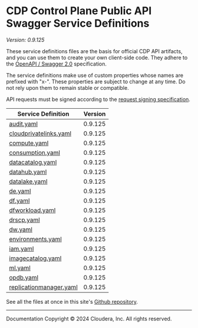 # CDP Control Plane Public API Swagger Service Definitions

*Version: 0.9.125*

These service definitions files are the basis for official CDP API artifacts,
and you can use them to create your own client-side code. They adhere to the
[OpenAPI / Swagger 2.0](https://swagger.io/specification/v2/) specification.

The service definitions make use of custom properties whose names are prefixed
with "x-". These properties are subject to change at any time. Do not rely upon
them to remain stable or compatible.

API requests must be signed according to the
[request signing specification](request_signing.md).

| Service Definition | Version |
| --- | --- |
| [audit.yaml](./audit.yaml) | 0.9.125 |
| [cloudprivatelinks.yaml](./cloudprivatelinks.yaml) | 0.9.125 |
| [compute.yaml](./compute.yaml) | 0.9.125 |
| [consumption.yaml](./consumption.yaml) | 0.9.125 |
| [datacatalog.yaml](./datacatalog.yaml) | 0.9.125 |
| [datahub.yaml](./datahub.yaml) | 0.9.125 |
| [datalake.yaml](./datalake.yaml) | 0.9.125 |
| [de.yaml](./de.yaml) | 0.9.125 |
| [df.yaml](./df.yaml) | 0.9.125 |
| [dfworkload.yaml](./dfworkload.yaml) | 0.9.125 |
| [drscp.yaml](./drscp.yaml) | 0.9.125 |
| [dw.yaml](./dw.yaml) | 0.9.125 |
| [environments.yaml](./environments.yaml) | 0.9.125 |
| [iam.yaml](./iam.yaml) | 0.9.125 |
| [imagecatalog.yaml](./imagecatalog.yaml) | 0.9.125 |
| [ml.yaml](./ml.yaml) | 0.9.125 |
| [opdb.yaml](./opdb.yaml) | 0.9.125 |
| [replicationmanager.yaml](./replicationmanager.yaml) | 0.9.125 |

See all the files at once in this site's
[Github repository](https://github.com/cloudera/cdp-dev-docs/tree/master/api-docs/swagger).

----

Documentation Copyright © 2024 Cloudera, Inc. All rights reserved.

